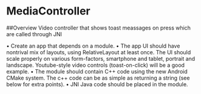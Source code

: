 # MediaController
##Overview 
Video controller that shows toast meassages on press which are called through JNI






•	Create an app that depends on a module.
•	The app UI should have nontrival mix of layouts, using RelativeLayout at least once. The UI should scale properly on various form-factors, smartphone and tablet, portrait and landscape. Youtube-style video controls (toast-on-click) will be a good example.
•	The module should contain C++ code using the new Android CMake system. The c++ code can be as simple as returning a string (see below for extra points).
•	JNI Java code should be placed in the module.
